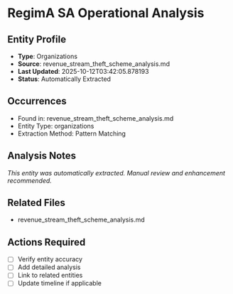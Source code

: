 # RegimA SA Operational Analysis

## Entity Profile
- **Type**: Organizations
- **Source**: revenue_stream_theft_scheme_analysis.md
- **Last Updated**: 2025-10-12T03:42:05.878193
- **Status**: Automatically Extracted

## Occurrences
- Found in: revenue_stream_theft_scheme_analysis.md
- Entity Type: organizations
- Extraction Method: Pattern Matching

## Analysis Notes
*This entity was automatically extracted. Manual review and enhancement recommended.*

## Related Files
- revenue_stream_theft_scheme_analysis.md

## Actions Required
- [ ] Verify entity accuracy
- [ ] Add detailed analysis
- [ ] Link to related entities
- [ ] Update timeline if applicable

